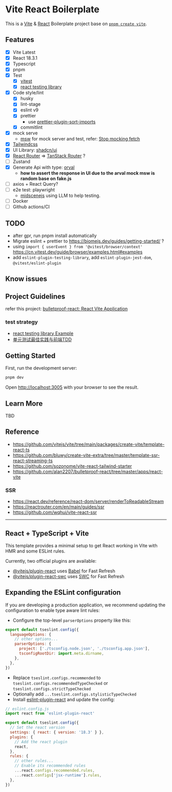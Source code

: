 # Vite React Boilerplate

This is a [Vite](https://vitejs.dev/) & [React](https://react.dev/) Boilerplate project base on [`pnpm create vite`](https://github.com/vitejs/vite/tree/main/packages/create-vite/template-react-ts).

## Features

- [x] Vite Latest
- [x] React 18.3.1
- [x] Typescript
- [x] pnpm
- [x] Test
  - [x] [vitest](https://vitest.dev/)
  - [x] [react testing library](https://testing-library.com/)
- [x] Code style/lint
  - [x] husky
  - [x] lint-stage
  - [x] eslint v9
  - [x] prettier
    - use [prettier-plugin-sort-imports](https://github.com/trivago/prettier-plugin-sort-imports)
  - [x] commitlint
- [x] mock serve
  - [msw](https://mswjs.io/docs) for mock server and test, refer: [Stop mocking fetch](https://kentcdodds.com/blog/stop-mocking-fetch)
- [x] [Tailwindcss](https://tailwindcss.com/)
- [x] UI Library: [shadcn/ui](https://ui.shadcn.com/)
- [x] [React Router](https://reactrouter.com/en/main) => [TanStack Router](https://tanstack.com/router/v1) ?
- [ ] Zustand
- [x] Generate Api with type: [orval](https://orval.dev/)
  - **how to assert the response in UI due to the arval mock msw is random base on fake.js**
- [ ] axios + React Query?
- [ ] e2e test: playwright
  - [midscenejs](https://midscenejs.com/zh/docs/getting-started/introduction.html) using LLM to help testing.
- [ ] Docker
- [ ] Github actions/CI

## TODO

- after gpr, run pnpm install automatically
- Migrate eslint + prettier to https://biomejs.dev/guides/getting-started/ ?
- using `import { userEvent } from '@vitest/browser/context'` https://cn.vitest.dev/guide/browser/examples.html#examples
- add `eslint-plugin-testing-library`, add `eslint-plugin-jest-dom`, `@vitest/eslint-plugin`

## Know issues

## Project Guidelines

refer this project: [bulletproof-react: React Vite Application](https://github.com/qinsong77/bulletproof-react/tree/master/apps/react-vite)

### test strategy

- [react testing library Example](https://testing-library.com/docs/react-testing-library/example-intro/)
- [单元测试最佳实践与前端TDD](https://ethan.thoughtworkers.me/#/post/2023-12-10-react-unit-testing-best-practices-v2)

## Getting Started

First, run the development server:

```bash
pnpm dev
```

Open [http://localhost:3005](http://localhost:3005) with your browser to see the result.

## Learn More

TBD

## Reference

- https://github.com/vitejs/vite/tree/main/packages/create-vite/template-react-ts
- https://github.com/bluwy/create-vite-extra/tree/master/template-ssr-react-streaming-ts
- https://github.com/sozonome/vite-react-tailwind-starter
- https://github.com/alan2207/bulletproof-react/tree/master/apps/react-vite

### SSR

- https://react.dev/reference/react-dom/server/renderToReadableStream
- https://reactrouter.com/en/main/guides/ssr
- https://github.com/wqhui/vite-react-ssr

---

## React + TypeScript + Vite

This template provides a minimal setup to get React working in Vite with HMR and some ESLint rules.

Currently, two official plugins are available:

- [@vitejs/plugin-react](https://github.com/vitejs/vite-plugin-react/blob/main/packages/plugin-react/README.md) uses [Babel](https://babeljs.io/) for Fast Refresh
- [@vitejs/plugin-react-swc](https://github.com/vitejs/vite-plugin-react-swc) uses [SWC](https://swc.rs/) for Fast Refresh

## Expanding the ESLint configuration

If you are developing a production application, we recommend updating the configuration to enable type aware lint rules:

- Configure the top-level `parserOptions` property like this:

```js
export default tseslint.config({
  languageOptions: {
    // other options...
    parserOptions: {
      project: ['./tsconfig.node.json', './tsconfig.app.json'],
      tsconfigRootDir: import.meta.dirname,
    },
  },
})
```

- Replace `tseslint.configs.recommended` to `tseslint.configs.recommendedTypeChecked` or `tseslint.configs.strictTypeChecked`
- Optionally add `...tseslint.configs.stylisticTypeChecked`
- Install [eslint-plugin-react](https://github.com/jsx-eslint/eslint-plugin-react) and update the config:

```js
// eslint.config.js
import react from 'eslint-plugin-react'

export default tseslint.config({
  // Set the react version
  settings: { react: { version: '18.3' } },
  plugins: {
    // Add the react plugin
    react,
  },
  rules: {
    // other rules...
    // Enable its recommended rules
    ...react.configs.recommended.rules,
    ...react.configs['jsx-runtime'].rules,
  },
})
```
